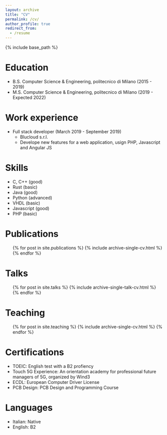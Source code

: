 ```yaml
---
layout: archive
title: "CV"
permalink: /cv/
author_profile: true
redirect_from:
  - /resume
---
```


{% include base_path %}

Education
======
* B.S. Computer Science & Engineering, politecnico di Milano (2015 - 2019)
* M.S. Computer Science & Engineering, politecnico di Milano (2019 - Expected 2022)

Work experience
======
* Full stack developer (March 2019 - September 2019) 
  * Blucloud s.r.l.
  * Develope new features for a web application, usign PHP, Javascript and Angular JS
  
Skills
======
* C, C++ (good)
* Rust (basic)
* Java (good)
* Python (advanced)
* VHDL (basic)
* Javascript (good)
* PHP (basic)

Publications
======
  <ul>{% for post in site.publications %}
    {% include archive-single-cv.html %}
  {% endfor %}</ul>
  
Talks
======
  <ul>{% for post in site.talks %}
    {% include archive-single-talk-cv.html %}
  {% endfor %}</ul>
  
Teaching
======
  <ul>{% for post in site.teaching %}
    {% include archive-single-cv.html %}
  {% endfor %}</ul>

Certifications
======
* TOEIC: English test with a B2 profiency
* Touch 5G Experience: An orientation academy for professional future managers of 5G, organized by Wind3
* ECDL: European Computer Driver License
* PCB Design: PCB Design and Programming Course 

Languages
======
* Italian: Native
* English: B2
